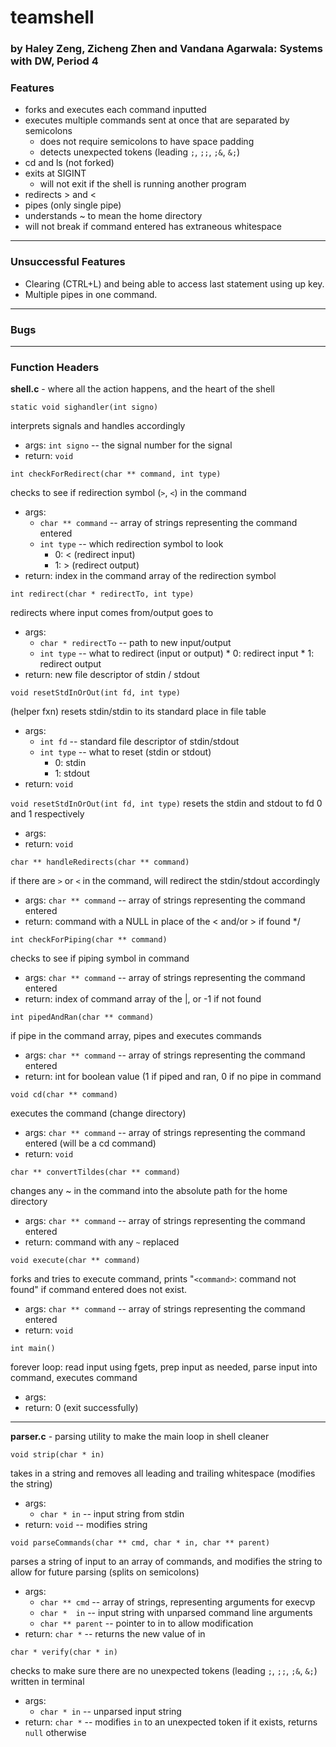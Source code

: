 # teamshell
### by Haley Zeng, Zicheng Zhen and Vandana Agarwala: Systems with DW, Period 4

### Features
* forks and executes each command inputted
* executes multiple commands sent at once that are separated by semicolons
	* does not require semicolons to have space padding
	* detects unexpected tokens (leading `;`, `;;`, `;&`, `&;`)
* cd and ls (not forked)
* exits at SIGINT
	* will not exit if the shell is running another program
* redirects > and <
* pipes (only single pipe)
* understands ~ to mean the home directory
* will not break if command entered has extraneous whitespace

---

### Unsuccessful Features
* Clearing (CTRL+L) and being able to access last statement using up key.
* Multiple pipes in one command.

---

### Bugs

---

### Function Headers

__shell.c__ - where all the action happens, and the heart of the shell

```static void sighandler(int signo)```

interprets signals and handles accordingly

* args: `int signo` -- the signal number for the signal
* return: `void`

```int checkForRedirect(char ** command, int type)```

checks to see if redirection symbol (`>`, `<`) in the command

* args:
  * `char ** command` -- array of strings representing the  command entered
  * `int type` -- which redirection symbol to look 
	  * 0: < (redirect input)
      * 1: > (redirect output)
* return: index in the command array of the redirection symbol

```int redirect(char * redirectTo, int type)```

redirects where input comes from/output goes to

* args:
  * `char * redirectTo` -- path to new input/output
  * `int type` -- what to redirect (input or output)
	    * 0: redirect input
	    * 1: redirect output 
* return: new file descriptor of stdin / stdout

```void resetStdInOrOut(int fd, int type)```

(helper fxn) resets stdin/stdin to its standard place in file table

* args:
  * `int fd` -- standard file descriptor of stdin/stdout
  * `int type` -- what to reset (stdin or stdout)
	  * 0: stdin
	  * 1: stdout
* return: `void`

```void resetStdInOrOut(int fd, int type)```
resets the stdin and stdout to fd 0 and 1 respectively
* args: 
* return: `void`

```char ** handleRedirects(char ** command)```

if there are `>` or `<` in the command, will redirect the stdin/stdout accordingly

* args: `char ** command` -- array of strings representing the command entered
* return: command with a NULL in place of the < and/or > if found */

```int checkForPiping(char ** command)```

checks to see if piping symbol in command

* args: `char ** command` -- array of strings representing the command entered
* return: index of command array of the |, or -1 if not found

```int pipedAndRan(char ** command)```

if pipe in the command array, pipes and executes commands

* args: `char ** command` -- array of strings representing the command entered
* return: int for boolean value (1 if piped and ran, 0 if no pipe in command

```void cd(char ** command)```

executes the command (change directory)

* args: `char ** command` -- array of strings representing the command entered (will be a cd command)
* return: `void`

```char ** convertTildes(char ** command)```

changes any ~ in the command into the absolute path for the home directory

* args: `char ** command` -- array of strings representing the command entered
* return: command with any `~` replaced

```void execute(char ** command)```

forks and tries to execute command, prints "`<command>`: command not found" if command entered does not exist.

* args: `char ** command` -- array of strings representing the command entered
* return: `void`

```int main()```

forever loop: read input using fgets, prep input as needed, parse input into command, executes command

* args: 
* return: 0 (exit successfully)

---

__parser.c__ - parsing utility to make the main loop in shell cleaner

```void strip(char * in)```

takes in a string and removes all leading and trailing whitespace (modifies the string)

* args: 
	* `char * in` -- input string from stdin
* return: `void` -- modifies string

```void parseCommands(char ** cmd, char * in, char ** parent)```

parses a string of input to an array of commands, and modifies the string to allow for future parsing (splits on semicolons)

* args: 
  * `char ** cmd` -- array of strings, representing arguments for execvp 
  * `char *  in` -- input string with unparsed command line arguments
  * `char ** parent` -- pointer to in to allow modification
* return: `char *` -- returns the new value of in

```char * verify(char * in)```

checks to make sure there are no unexpected tokens (leading `;`, `;;`, `;&`, `&;`) written in terminal

* args:
	* `char * in` -- unparsed input string
* return: `char *` -- modifies `in` to an unexpected token if it exists, returns `null` otherwise